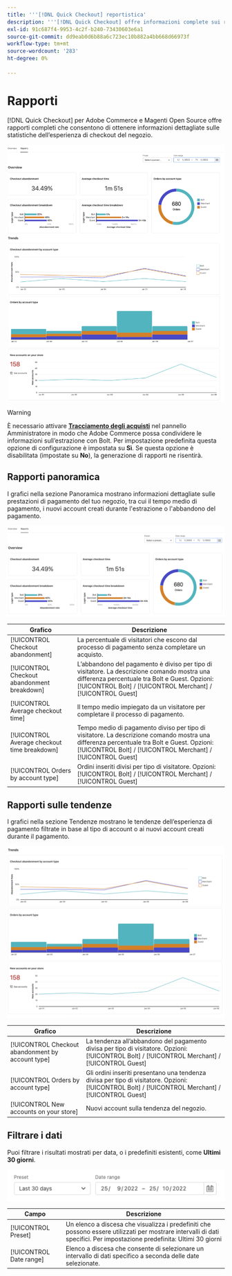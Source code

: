 ```yaml
---
title: '''[!DNL Quick Checkout] reportistica'
description: '''[!DNL Quick Checkout] offre informazioni complete sui rapporti."'
exl-id: 91c687f4-9953-4c2f-b240-73430603e6a1
source-git-commit: dd9eab0d6b88a6c723ec10b882a4bb668d66973f
workflow-type: tm+mt
source-wordcount: '283'
ht-degree: 0%

---
```


# Rapporti

[!DNL Quick Checkout] per Adobe Commerce e Magenti Open Source offre rapporti completi che consentono di ottenere informazioni dettagliate sulle statistiche dell’esperienza di checkout del negozio.

![Visualizzazione rapporti](assets/reports-view-big-checkout.png)

>[!WARNING]
>
> È necessario attivare [**Tracciamento degli acquisti**](../quick-checkout/settings-quick-checkout.md) nel pannello Amministratore in modo che Adobe Commerce possa condividere le informazioni sull’estrazione con Bolt. Per impostazione predefinita questa opzione di configurazione è impostata su **Sì**. Se questa opzione è disabilitata (impostate su **No**), la generazione di rapporti ne risentirà.

## Rapporti panoramica

I grafici nella sezione Panoramica mostrano informazioni dettagliate sulle prestazioni di pagamento del tuo negozio, tra cui il tempo medio di pagamento, i nuovi account creati durante l&#39;estrazione o l&#39;abbandono del pagamento.

![Panoramica dei rapporti](assets/overview-report-checkout.png)

| Grafico | Descrizione |
|---|---|
| [!UICONTROL Checkout abandonment] | La percentuale di visitatori che escono dal processo di pagamento senza completare un acquisto. |
| [!UICONTROL Checkout abandonment breakdown] | L’abbandono del pagamento è diviso per tipo di visitatore. La descrizione comando mostra una differenza percentuale tra Bolt e Guest. Opzioni: [!UICONTROL Bolt] / [!UICONTROL Merchant] / [!UICONTROL Guest] |
| [!UICONTROL Average checkout time] | Il tempo medio impiegato da un visitatore per completare il processo di pagamento. |
| [!UICONTROL Average checkout time breakdown] | Tempo medio di pagamento diviso per tipo di visitatore. La descrizione comando mostra una differenza percentuale tra Bolt e Guest. Opzioni: [!UICONTROL Bolt] / [!UICONTROL Merchant] / [!UICONTROL Guest] |
| [!UICONTROL Orders by account type] | Ordini inseriti divisi per tipo di visitatore. Opzioni: [!UICONTROL Bolt] / [!UICONTROL Merchant] / [!UICONTROL Guest] |

## Rapporti sulle tendenze

I grafici nella sezione Tendenze mostrano le tendenze dell’esperienza di pagamento filtrate in base al tipo di account o ai nuovi account creati durante il pagamento.

![Tendenze dei rapporti](assets/trends-report-checkout.png)

| Grafico | Descrizione |
|---|---|
| [!UICONTROL Checkout abandonment by account type] | La tendenza all’abbandono del pagamento divisa per tipo di visitatore. Opzioni: [!UICONTROL Bolt] / [!UICONTROL Merchant] / [!UICONTROL Guest] |
| [!UICONTROL Orders by account type] | Gli ordini inseriti presentano una tendenza divisa per tipo di visitatore. Opzioni: [!UICONTROL Bolt] / [!UICONTROL Merchant] / [!UICONTROL Guest] |
| [!UICONTROL New accounts on your store] | Nuovi account sulla tendenza del negozio. |

## Filtrare i dati

Puoi filtrare i risultati mostrati per data, o i predefiniti esistenti, come **Ultimi 30 giorni**.

![Vista a filtri](assets/filter-view.png)

| Campo | Descrizione |
|---|---|
| [!UICONTROL Preset] | Un elenco a discesa che visualizza i predefiniti che possono essere utilizzati per mostrare intervalli di dati specifici. Per impostazione predefinita: Ultimi 30 giorni |
| [!UICONTROL Date range] | Elenco a discesa che consente di selezionare un intervallo di dati specifico a seconda delle date selezionate. |
